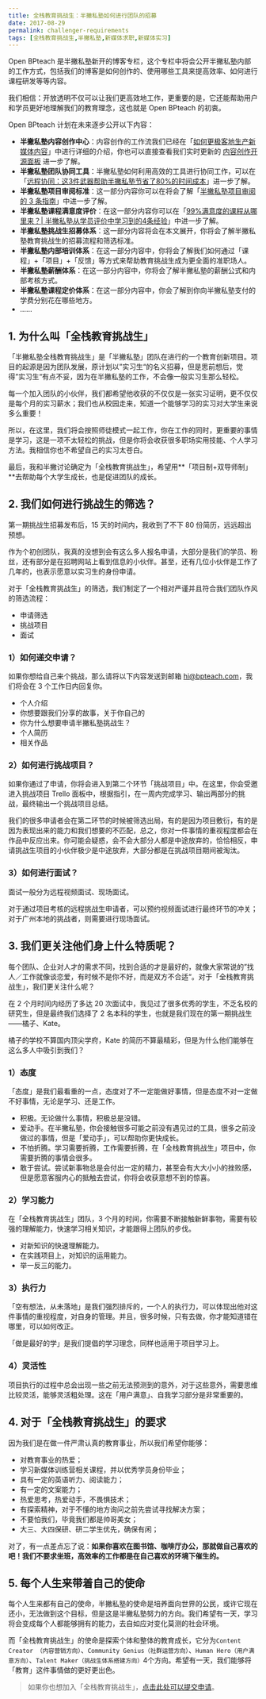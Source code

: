 ```yaml
---
title: 全栈教育挑战生：半撇私塾如何进行团队的招募
date: 2017-08-29
permalink: challenger-requirements
tags: [全栈教育挑战生,半撇私塾,新媒体求职,新媒体实习]
---
```


Open BPteach 是半撇私塾新开的博客专栏，这个专栏中将会公开半撇私塾内部的工作方式，包括我们的博客是如何创作的、使用哪些工具来提高效率、如何进行课程研发等等内容。

我们相信：开放透明不仅可以让我们更高效地工作，更重要的是，它还能帮助用户和学员更好地理解我们的教育理念，这也就是 Open BPteach 的初衷。

Open BPteach 计划在未来逐步公开以下内容：

- **半撇私塾内容创作中心**：内容创作的工作流我们已经在「[如何更极客地生产新媒体内容](http://www.bpteach.com/blog/new-media-content-production-workflow)」中进行详细的介绍，你也可以直接查看我们实时更新的 [内容创作开源面板](https://trello.com/b/Cadm1bLB) 进一步了解。
- **半撇私塾团队协同工具**：半撇私塾如何利用高效的工具进行协同工作，可以在「[远程协同：这3件武器帮助半撇私塾节省了80%的时间成本](http://www.bpteach.com/blog/tools-we-use-at-bpteach)」进一步了解。
- **半撇私塾项目审阅标准**：这一部分内容你可以在将会了解「[半撇私塾项目审阅的 3 条指南](http://www.bpteach.com/blog/how-bpteach-review-student-work)」中进一步了解。
- **半撇私塾课程满意度评价**：在这一部分内容你可以在「[99%满意度的课程从哪里来？| 半撇私塾从学员评价中学习到的4条经验](http://www.bpteach.com/blog/bpteach-course-review)」中进一步了解。
- **半撇私塾挑战生招募体系**：这一部分内容将会在本文展开，你将会了解半撇私塾教育挑战生的招募流程和筛选标准。
- **半撇私塾内部培训体系**：在这一部分内容中，你将会了解我们如何通过「课程」+「项目」+「反馈」等方式来帮助教育挑战生成为更全面的准职场人。
- **半撇私塾薪酬体系**：在这一部分内容中，你将会了解半撇私塾的薪酬公式和内部考核方式。
- **半撇私塾课程定价体系**：在这一部分内容中，你会了解到你向半撇私塾支付的学费分别花在哪些地方。
- ……



## 1. 为什么叫「全栈教育挑战生」
「半撇私塾全栈教育挑战生」是「半撇私塾」团队在进行的一个教育创新项目。项目的起源是因为团队发展，原计划以”实习生“的名义招募，但是思前想后，觉得”实习生“有点不妥，因为在半撇私塾的工作，不会像一般实习生那么轻松。

每一个加入团队的小伙伴，我们都希望他收获的不仅仅是一张实习证明，更不仅仅是每个月的实习薪水；我们也从校园走来，知道一个能够学习的实习对大学生来说多么重要！

所以，在这里，我们将会按照师徒模式一起工作，你在工作的同时，更重要的事情是学习，这是一项不太轻松的挑战，但是你将会收获很多职场实用技能、个人学习方法。我相信你也不希望自己的实习太苍白。

最后，我和半撇讨论确定为「全栈教育挑战生」，希望用**「项目制+双导师制」**去帮助每个大学生成长，也是促进团队的成长。

## 2. 我们如何进行挑战生的筛选？
第一期挑战生招募发布后，15 天的时间内，我收到了不下 80 份简历，远远超出预想。

作为个初创团队，我真的没想到会有这么多人报名申请，大部分是我们的学员、粉丝，还有部分是在招聘网站上看到信息的小伙伴。甚至，还有几位小伙伴是工作了几年的，也表示愿意以实习生的身份申请。

对于「全栈教育挑战生」的筛选，我们制定了一个相对严谨并且符合我们团队作风的筛选流程：

- 申请筛选
- 挑战项目
- 面试

### 1）如何递交申请？

如果你想给自己来个挑战，那么请将以下内容发送到邮箱 [hi@bpteach.com](mailto:hi@bpteach.com)，我们将会在 3 个工作日内回复你。

- 个人介绍
- 你想要跟我们分享的故事，关于你自己的
- 你为什么想要申请半撇私塾挑战生？
- 个人简历
- 相关作品

### 2）如何进行挑战项目？

如果你通过了申请，你将会进入到第二个环节「挑战项目」中。在这里，你会受邀进入挑战项目 Trello 面板中，根据指引，在一周内完成学习、输出两部分的挑战，最终输出一个挑战项目总结。

我们的很多申请者会在第二环节的时候被筛选出局，有的是因为项目敷衍，有的是因为表现出来的能力和我们想要的不匹配，总之，你对一件事情的重视程度都会在作品中反应出来。你可能会疑惑，会不会大部分人都是中途放弃的，恰恰相反，申请挑战生项目的小伙伴极少是中途放弃，大部分都是在挑战项目期间被淘汰。

### 3）如何进行面试？

面试一般分为远程视频面试、现场面试。

对于通过项目考核的远程挑战生申请者，可以预约视频面试进行最终环节的冲关；对于广州本地的挑战者，则需要进行现场面试。

## 3. 我们更关注他们身上什么特质呢？
每个团队、企业对人才的需求不同，找到合适的才是最好的，就像大家常说的”找人／工作就像谈恋爱，有时候不是你不好，而是双方不合适“。对于「全栈教育挑战生」，我们更关注什么呢？

在 2 个月时间内经历了多达 20 次面试中，我见过了很多优秀的学生，不乏名校的研究生，但是最终我们选择了 2 名本科的学生，也就是我们现在的第一期挑战生——橘子、Kate。

橘子的学校不算国内顶尖学府，Kate 的简历不算最精彩，但是为什么他们能够在这么多人中吸引到我们？

### 1）态度

「态度」是我们最看重的一点，态度对了不一定能做好事情，但是态度不对一定做不好事情，无论是学习、还是工作。

- 积极。无论做什么事情，积极总是没错。
- 爱动手。在半撇私塾，你会接触很多可能之前没有遇见过的工具，很多之前没做过的事情，但是「爱动手」，可以帮助你更快成长。
- 不怕折腾。学习需要折腾，工作需要折腾，在「全栈教育挑战生」项目中，你需要折腾的事情会很多。
- 敢于尝试。尝试新事物总是会付出一定的精力，甚至会有大大小小的挫败感，但是愿意客服内心的抵触去尝试，你将会收获意想不到的惊喜。

###  2）学习能力
在「全栈教育挑战生」团队，3 个月的时间，你需要不断接触新鲜事物，需要有较强的理解能力，快速学习相关知识，才能跟得上团队的步伐。

- 对新知识的快速理解能力。
- 在实践项目上，对知识的运用能力。
- 举一反三的能力。

###  3）执行力
「空有想法，从未落地」是我们强烈排斥的，一个人的执行力，可以体现出他对这件事情的重视程度，对自身的管理。并且，很多时候，只有去做，你才能知道错在哪里，可以如何改正。

「做是最好的学」是我们提倡的学习理念，同样也适用于项目学习上。

### 4）灵活性

项目执行的过程中总会出现一些之前无法预测到的意外，对于这些意外，需要思维比较灵活，能够灵活粗处理。这在「用户满意」、自我学习部分是非常重要的。

## 4. 对于「全栈教育挑战生」的要求
因为我们是在做一件严肃认真的教育事业，所以我们希望你能够：

- 对教育事业的热爱；
- 学习新媒体训练营相关课程，并以优秀学员身份毕业；
- 具有一定的英语听力、阅读能力；
- 有一定的文案能力；
- 热爱思考，热爱动手，不畏惧技术；
- 有探索精神，对于不懂的地方询问之前先尝试寻找解决方案；
- 不要怕我们，毕竟我们都是帅哥美女；
- 大三、大四保研、研二学生优先，确保有闲；

对了，有一点差点忘了说：**如果你喜欢在图书馆、咖啡厅办公，那就做自己喜欢的吧！我们不要求坐班，高效率的工作都是在自己喜欢的环境下催生的。**

## 5. 每个人生来带着自己的使命

每个人生来都有自己的使命，半撇私塾的使命是培养面向世界的公民，或许它现在还小，无法做到这个目标，但是这是半撇私塾努力的方向。我们希望有一天，学习将会变成每个人都能够拥有的能力，去自如应对变化莫测的社会环境。

而「全栈教育挑战生」的使命是探索个体和整体的教育成长，它分为`Content Creator （内容营销方向）`、`Community Genius（社群运营方向）`、`Human Hero（用户满意方向）`、`Talent Maker（挑战生体系搭建方向）`4个方向。希望有一天，我们能够将「教育」这件事情做的更好更出色。

> 如果你也想加入「全栈教育挑战生」，[点击此处可以提交申请](http://www.bpteach.com/join-us/?utm_source=bpteach.com&utm_medium=referral&utm_campaign=Edu-chanllenger-yz&utm_term=info-job&utm_content=textlink)。

